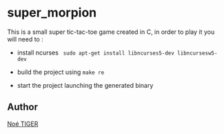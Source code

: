 # super_morpion

This is a small super tic-tac-toe game created in C, in order to play it you will need to :

- install ncurses ` sudo apt-get install libncurses5-dev libncursesw5-dev`

- build the project using `make re`

- start the project launching the generated binary

## Author

[Noé TIGER](noe.tiger192@gmail.com)
